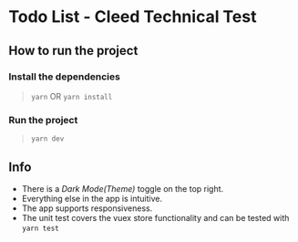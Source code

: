 # Todo List - Cleed Technical Test

## How to run the project
### Install the dependencies 
> `yarn` OR `yarn install`
### Run the project 
> `yarn dev`

## Info 
* There is a _Dark Mode(Theme)_ toggle on the top right.
* Everything else in the app is intuitive.
* The app supports responsiveness.
* The unit test covers the vuex store functionality and can be tested with `yarn test`

